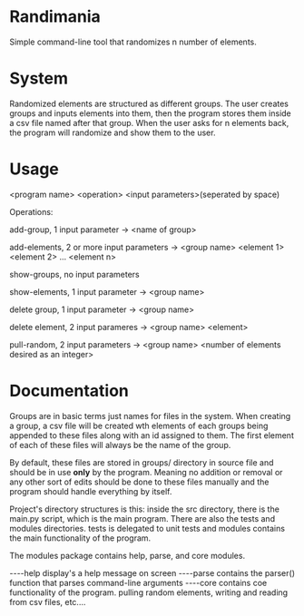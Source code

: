 # Randimania

Simple command-line tool that randomizes n number of elements.

# System
Randomized elements are structured as different groups. The user creates groups and inputs elements into them, then the program stores them inside a csv file named after that group. When the user asks for n elements back, the program will randomize and show them to the user.

# Usage
\<program name\> \<operation\> \<input parameters\>(seperated by space)

Operations:

add-group, 1 input parameter -> \<name of group\>

add-elements, 2 or more input parameters -> \<group name\> \<element 1\> \<element 2\> ... \<element n\> 

show-groups, no input parameters

show-elements, 1 input parameter -> \<group name\>

delete group, 1 input parameter -> \<group name\>

delete element, 2 input parameres -> \<group name\> \<element\>

pull-random, 2 input parameters -> \<group name\> \<number of elements desired as an integer\>

# Documentation
Groups are in basic terms just names for files in the system. When creating a group, a csv file will be created wth elements of each groups being appended to these files along with an id assigned to them. The first element of each of these files will always be the name of the group.

By default, these files are stored in groups/ directory in source file and should be in use **only** by the program. Meaning no addition or removal or any other sort of edits should be done to these files manually and the program should handle everything by itself.

Project's directory structures is this:
inside the src directory, there is the main.py script, which is the main program. There are also the tests and modules directories. tests is delegated to unit tests and modules contains the main functionality of the program.

The modules package contains help, parse, and core modules. 

----help display's a help message on screen
----parse contains the parser() function that parses command-line arguments
----core contains coe functionality of the program. pulling random elements, writing and reading from csv files, etc....


